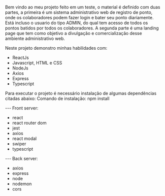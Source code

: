 Bem vindo ao meu projeto feito em um teste,
o material é definido com duas partes, a primeira é um sistema administrativo web de
registro de ponto, onde os colaboradores podem fazer login e bater seu ponto
diariamente. Está incluso o usuario do tipo ADMIN, do qual tem acesso de todos
os pontos batidos por todos os colaboradores.
A segunda parte é uma landing page que tem como objetivo a divulgação e comercialização 
desse ambiente administrativo web. 

Neste projeto demonstro minhas habilidades com:

* ReactJs
* Javascript, HTML e CSS
* NodeJs
* Axios
* Express
* Typescript

Para executar o projeto é necessário instalação de algumas dependências citadas abaixo:
Comando de instalação: npm install

--- Front server:
* react
* react router dom
* jest
* axios
* react modal
* swiper
* typescript

--- Back server:
* axios
* express
* node
* nodemon
* cors

